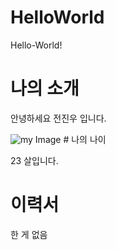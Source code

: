 # HelloWorld
Hello-World!


# 나의 소개
안녕하세요 전진우 입니다.

<img src="pngwing.com" alt="my Image">
# 나의 나이

23 살입니다.


# 이력서
한 게 없음


# 
